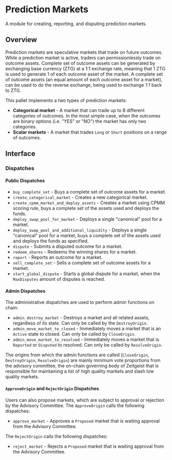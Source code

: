 # Prediction Markets

A module for creating, reporting, and disputing prediction markets.

## Overview

Prediction markets are speculative markets that trade on future outcomes. While
a prediction market is active, traders can permissionlessly trade on outcome
assets. Complete set of outcome assets can be generated by exchanging base
currency (ZTG) at a 1:1 exchange rate, meaning that 1 ZTG is used to generate 1
of each outcome asset of the market. A complete set of outcome assets (an equal
amount of each outcome asset for a market), can be used to do the reverse
exchange, being used to exchange 1:1 back to ZTG.

This pallet implements a two types of prediction markets:

- **Categorical market** - A market that can trade up to 8 different categories
  of outcomes. In the most simple case, when the outcomes are binary options
  (i.e. "YES" or "NO") the market has only two categories.
- **Scalar markets** - A market that trades `Long` or `Short` positions on a
  range of outcomes.

## Interface

### Dispatches

#### Public Dispatches

- `buy_complete_set` - Buys a complete set of outcome assets for a market.
- `create_categorical_market` - Creates a new categorical market.
- `create_cpmm_market_and_deploy_assets` - Creates a market using CPMM scoring
  rule, buys a complete set of the assets used and deploys the funds.
- `deploy_swap_pool_for_market` - Deploys a single "canonical" pool for a
  market.
- `deploy_swap_pool_and_additional_liquidity` - Deploys a single "canonical"
  pool for a market, buys a complete set of the assets used and deploys the
  funds as specified.
- `dispute` - Submits a disputed outcome for a market.
- `redeem_shares` - Redeems the winning shares for a market.
- `report` - Reports an outcome for a market.
- `sell_complete_set` - Sells a complete set of outcome assets for a market.
- `start_global_dispute` - Starts a global dispute for a market, 
  when the `MaxDisputes` amount of disputes is reached.

#### Admin Dispatches

The administrative dispatches are used to perform admin functions on chain:

- `admin_destroy_market` - Destroys a market and all related assets, regardless
  of its state. Can only be called by the `DestroyOrigin`.
- `admin_move_market_to_closed` - Immediately moves a market that is an `Active`
  state to closed. Can only be called by `CloseOrigin`.
- `admin_move_market_to_resolved` - Immediately moves a market that is
  `Reported` or `Disputed` to resolved. Can only be called by `ResolveOrigin`.

The origins from which the admin functions are called (`CloseOrigin`,
`DestroyOrigin`, `ResolveOrigin`) are mainly minimum vote proportions from the
advisory committee, the on-chain governing body of Zeitgeist that is responsible
for maintaining a list of high quality markets and slash low quality markets.

#### `ApproveOrigin` and `RejectOrigin` Dispatches

Users can also propose markets, which are subject to approval or rejection by
the Advisory Committee. The `ApproveOrigin` calls the following dispatches:

- `approve_market` - Approves a `Proposed` market that is waiting approval from
  the Advisory Committee.

The `RejectOrigin` calls the following dispatches:

- `reject_market` - Rejects a `Proposed` market that is waiting approval from
  the Advisory Committee.
